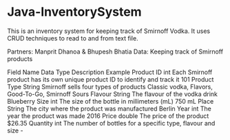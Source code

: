 # Java-InventorySystem
This is an inventory system for keeping track of Smirnoff Vodka. It uses CRUD techniques to read to and from text file.


Partners: Manprit Dhanoa & Bhupesh Bhatia
Data: Keeping track of Smirnoff products

Field Name		Data Type		Description																			Example
Product ID		int				Each Smirnoff product has its own unique product ID to identify and track it		101
Product Type	String			Smirnoff sells four types of products												Classic vodka, Flavors, Good-To-Go, Smirnoff Sours
Flavour			String			The flavour of the vodka drink														Blueberry
Size			int				The size of the bottle in millimeters (mL)											750 mL
Place			String			The city where the product was manufactured											Berlin
Year			int				The year the product was made														2016
Price			double			The price of the product															$26.35
Quantity		int				The number of bottles for a specific type, flavour and size							-
